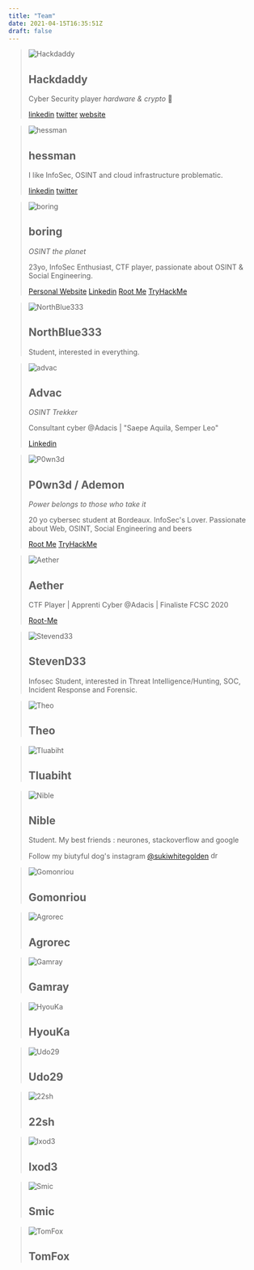 ```yaml
---
title: "Team"
date: 2021-04-15T16:35:51Z
draft: false
---
```


> ![Hackdaddy](https://i.ibb.co/smDSGgK/hackdaddy.png)
> ## Hackdaddy
>
> Cyber Security player
> *hardware & crypto*
> 🚀 
>
> [linkedin](https://www.linkedin.com/in/sellan/) [twitter](https://twitter.com/etienne_sellan) [website](https://etienne.sellan.fr)

> ![hessman](https://i.ibb.co/ZGYBWqN/hessman.webp)
> ## hessman
>
> I like InfoSec, OSINT and cloud infrastructure problematic.
>
> [linkedin](https://www.linkedin.com/in/anthony-domingue-930203162/) [twitter](https://twitter.com/domingueanthony)

> ![boring](https://i.ibb.co/vDg6FmW/Sans-titre.png)
> ## boring
> *OSINT the planet*
>
> 23yo, InfoSec Enthusiast, CTF player, passionate about OSINT & Social Engineering.
> 
> [Personal Website](https://pierreceberio.com/) [Linkedin](https://www.linkedin.com/in/pierre-ceberio/) [Root Me](https://www.root-me.org/boring) [TryHackMe](https://tryhackme.com/p/boringthegod)

> ![NorthBlue333](https://i.ibb.co/7GNCKmw/north.webp)
> ## NorthBlue333
>
> Student, interested in everything.

> ![advac](https://i.ibb.co/GFmPrJZ/logo-advac-blanc.png)
> ## Advac
> *OSINT Trekker*
>
> Consultant cyber @Adacis | "Saepe Aquila, Semper Leo"
> 
> [Linkedin](https://www.linkedin.com/in/adrien-vaccaro/)

> ![P0wn3d](https://i.ibb.co/6FZgwxk/image.png)
> ## P0wn3d / Ademon
> *Power belongs to those who take it*
>
> 20 yo cybersec student at Bordeaux.
> InfoSec's Lover. Passionate about Web, OSINT, Social Engineering and beers
>
> [Root Me](https://www.root-me.org/P0wn3d) [TryHackMe](https://tryhackme.com/p/P0wn3d)

> ![Aether](https://i.ibb.co/dmcpSYs/wraith-cat.png)
> ## Aether
>
> CTF Player | Apprenti Cyber @Adacis | Finaliste FCSC 2020
> 
> [Root-Me](https://www.root-me.org/Black-Aether)

> ![Stevend33](https://i.ibb.co/Bs2DHYh/steven.png)
> ## StevenD33
>
> Infosec Student, interested in Threat Intelligence/Hunting, SOC, Incident Response and Forensic. 

> ![Theo](https://i.ibb.co/sWMyqCn/theo.png)
> ## Theo
>

> ![Tluabiht](https://i.ibb.co/qDvdPpK/tibo.png)
> ## Tluabiht
>


> ![Nible](https://i.ibb.co/kqW5Lk6/254972489-876796759700636-5822364087587353145-n-1.jpg)
> ## Nible
> Student. My best friends : neurones, stackoverflow and google  
>  
> Follow my biutyful dog's instagram [@sukiwhitegolden](https://www.instagram.com/sukiwhitegolden/) <img src="https://upload.wikimedia.org/wikipedia/commons/thumb/7/7f/Saturn.svg/1920px-Saturn.svg.png" alt="drawing" style="width:15px;"/>

> ![Gomonriou](https://i.ibb.co/CKWqqJz/70856318.png)
> ## Gomonriou
>

> ![Agrorec](https://cdn.discordapp.com/avatars/140143797962014720/332579a86883dd68c48ffe4f2fcd979e?size=1024)
> ## Agrorec
>

> ![Gamray](https://cdn.discordapp.com/avatars/330791198254039042/e6d20a159bad95ffff21f413e65df16f?size=1024)
> ## Gamray
>

> ![HyouKa](https://cdn.discordapp.com/avatars/256059456461340672/bea54b7e8713c35315706d3b915ed98c?size=1024)
> ## HyouKa
>

> ![Udo29](https://cdn.discordapp.com/avatars/228942724345233408/95d2ebf7e4f55a0e0b2d68e2622c164e?size=1024)
> ## Udo29
>

> ![22sh](https://cdn.discordapp.com/avatars/250956808825470976/8418f1be835b9324ddba4c8067ef17f7?size=1024)
> ## 22sh
>

> ![Ixod3](https://cdn.discordapp.com/avatars/314262267220983809/ec8ddc5e60380ce34cf6b7ba744bf710?size=1024)
> ## Ixod3
>

> ![Smic](https://cdn.discordapp.com/avatars/369408689507008512/48b44f145765db76d2e71b9c761342cf?size=1024)
> ## Smic
>

> ![TomFox](https://cdn.discordapp.com/avatars/277825772922601473/a_1aefcf78e414f5baceb995134ce5ce09?size=1024)
> ## TomFox
>
